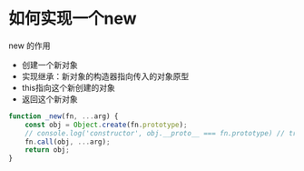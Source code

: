 # 如何实现一个new

new 的作用

- 创建一个新对象
- 实现继承：新对象的构造器指向传入的对象原型 
- this指向这个新创建的对象
- 返回这个新对象

```javascript
function _new(fn, ...arg) {
    const obj = Object.create(fn.prototype);
    // console.log('constructor', obj.__proto__ === fn.prototype) // true
    fn.call(obj, ...arg);
    return obj;
}
```